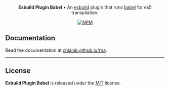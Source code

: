<p align="center">
    <strong>Esbuild Plugin Babel</strong> • An <a href="https://esbuild.github.io/">esbuild</a> plugin that runs <a href="https://babeljs.io/">babel</a> for es5 transpilation.
</p>

<p align="center">
    <a href="https://www.npmjs.com/package/@chialab/esbuild-plugin-babel"><img alt="NPM" src="https://img.shields.io/npm/v/@chialab/esbuild-plugin-babel.svg?style=flat-square"></a>
</p>

## Documentation

Read the documentation at [chialab.github.io/rna](https://chialab.github.io/rna/guide/esbuild-plugin-babel).

---

## License

**Esbuild Plugin Babel** is released under the [MIT](https://github.com/chialab/rna/blob/main/packages/esbuild-plugin-babel/LICENSE) license.

